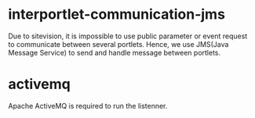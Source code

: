 # interportlet-communication-jms
Due to sitevision, it is impossible to use public parameter or event request to communicate between several portlets. Hence, we use JMS(Java Message Service) to send and handle message between portlets.

# activemq
Apache ActiveMQ is required to run the listenner.
